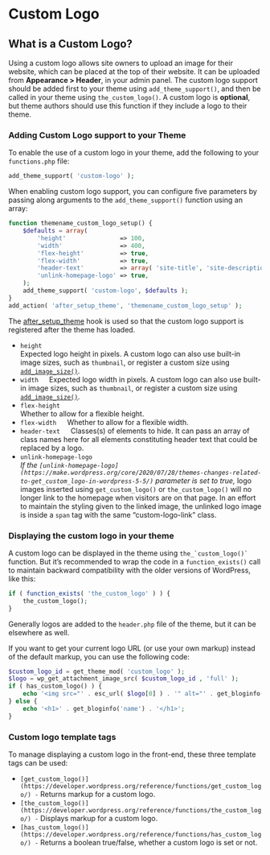 # Custom Logo

## What is a Custom Logo?

Using a custom logo allows site owners to upload an image for their website, which can be placed at the top of their website. It can be uploaded from **Appearance > Header**, in your admin panel. The custom logo support should be added first to your theme using `add_theme_support()`, and then be called in your theme using `the_custom_logo()`. A custom logo is **optional**, but theme authors should use this function if they include a logo to their theme.

### Adding Custom Logo support to your Theme

To enable the use of a custom logo in your theme, add the following to your `functions.php` file:

```php
add_theme_support( 'custom-logo' );
```

When enabling custom logo support, you can configure five parameters by passing along arguments to the `add_theme_support()` function using an array:

```php
function themename_custom_logo_setup() {
	$defaults = array(
		'height'               => 100,
		'width'                => 400,
		'flex-height'          => true,
		'flex-width'           => true,
		'header-text'          => array( 'site-title', 'site-description' ),
		'unlink-homepage-logo' => true, 
	);
	add_theme_support( 'custom-logo', $defaults );
}
add_action( 'after_setup_theme', 'themename_custom_logo_setup' );
```

The [after\_setup\_theme](https://developer.wordpress.org/reference/hooks/after_setup_theme/) hook is used so that the custom logo support is registered after the theme has loaded.

*   `height`  
    Expected logo height in pixels. A custom logo can also use built-in image sizes, such as `thumbnail`, or register a custom size using [`add_image_size()`](https://developer.wordpress.org/reference/functions/add_image_size/).
*   `width   `Expected logo width in pixels. A custom logo can also use built-in image sizes, such as `thumbnail`, or register a custom size using [`add_image_size()`](https://developer.wordpress.org/reference/functions/add_image_size/).
*   `flex-height`  
    Whether to allow for a flexible height.
*   `flex-width   `Whether to allow for a flexible width.
*   `header-text   `Classes(s) of elements to hide. It can pass an array of class names here for all elements constituting header text that could be replaced by a logo.
*   `unlink-homepage-logo`  
    *If the `[unlink-homepage-logo](https://make.wordpress.org/core/2020/07/28/themes-changes-related-to-get_custom_logo-in-wordpress-5-5/)` parameter is set to true,* logo images inserted using `get_custom_logo()` or `the_custom_logo()` will no longer link to the homepage when visitors are on that page. In an effort to maintain the styling given to the linked image, the unlinked logo image is inside a `span` tag with the same “custom-logo-link” class.

### Displaying the custom logo in your theme

A custom logo can be displayed in the theme using `` the_`custom_logo()` `` function. But it’s recommended to wrap the code in a `function_exists()` call to maintain backward compatibility with the older versions of WordPress, like this:

```php
if ( function_exists( 'the_custom_logo' ) ) {
	the_custom_logo();
}
```

Generally logos are added to the `header.php` file of the theme, but it can be elsewhere as well.

If you want to get your current logo URL (or use your own markup) instead of the default markup, you can use the following code:

```php
$custom_logo_id = get_theme_mod( 'custom_logo' );
$logo = wp_get_attachment_image_src( $custom_logo_id , 'full' );
if ( has_custom_logo() ) {
	echo '<img src="' . esc_url( $logo[0] ) . '" alt="' . get_bloginfo( 'name' ) . '">';
} else {
	echo '<h1>' . get_bloginfo('name') . '</h1>';
}
```

### Custom logo template tags

To manage displaying a custom logo in the front-end, these three template tags can be used:

*   `[get_custom_logo()](https://developer.wordpress.org/reference/functions/get_custom_logo/) -` Returns markup for a custom logo.
*   `[the_custom_logo()](https://developer.wordpress.org/reference/functions/the_custom_logo/) -` Displays markup for a custom logo.
*   `[has_custom_logo()](https://developer.wordpress.org/reference/functions/has_custom_logo/) -` Returns a boolean true/false, whether a custom logo is set or not.